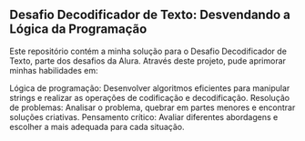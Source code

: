 ## Desafio Decodificador de Texto: Desvendando a Lógica da Programação

Este repositório contém a minha solução para o Desafio Decodificador de Texto, parte dos desafios da Alura. Através deste projeto, pude aprimorar minhas habilidades em:

Lógica de programação: Desenvolver algoritmos eficientes para manipular strings e realizar as operações de codificação e decodificação.
Resolução de problemas: Analisar o problema, quebrar em partes menores e encontrar soluções criativas.
Pensamento crítico: Avaliar diferentes abordagens e escolher a mais adequada para cada situação.
